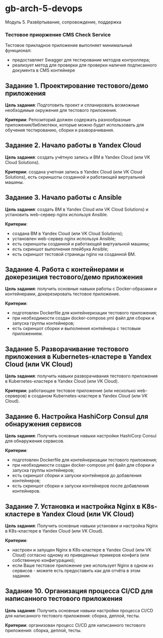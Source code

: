 # gb-arch-5-devops
Модуль 5. Развёртывание, сопровождение, поддержка

### Тестовое приоржение CMS Check Service
Тестовое прикладное приложение выполняет минимальный функционал: 
- предоставляет Swagger для тестирование методов контроллера;
- реализует метод для проверки для проверки наличия подписанного документа в CMS контейнере

## Задание 1. Проектирование тестового/демо приложения
**Цель задания**: Подготовить проект и спланировать возможные необходимые окружения для тестового приложения.

**Критерии**: Репозиторий должен содержать разнообразные приложения/библиотеки, которые можно будет использовать для обучения тестированию, сборки и разворачивания.

## Задание 2. Начало работы в Yandex Cloud
**Цель задания**: создать учётную запись и ВМ в Yandex Cloud (или VK Cloud Solutions).

**Критерии**: создана учетная запись в Yandex Cloud (или VK Cloud Solutions), есть скриншоты созданной и работающей виртуальной машины.

## Задание 3. Начало работы c Ansible
**Цель задания**: создать ВМ в Yandex Cloud или VK Cloud Solutions) и установить web-сервер nginx используя Ansible.

**Критерии**: 
* создана ВМ в Yandex Cloud (или VK Cloud Solutions);
* установлен web-сервер nginx используя Ansible;
* есть скриншоты созданной и работающей виртуальной машины;
* есть скриншот выполнения плейбука Ansible;
* есть скриншот тестовой страницы nginx на созданной ВМ.

## Задание 4. Работа с контейнерами и докерезиция тестового/демо приложения
**Цель задания**: получить основные навыки работы с Docker-образами и контейнерами, докерезировать тестовое приложение.

**Критерии**: 
* подготовлен Dockerfile для контейнеризации тестового приложения;
* при необходимости создан docker-compose.yml файл для сборки и запуска группы контейнеров;
* есть скриншот сборки и выполнения контейнера с тестовым приложением.

## Задание 5. Разворачивание тестового приложения в Kubernetes-кластере в Yandex Cloud (или VK Cloud)
**Цель задания**: получить навыки разворачивания тестового приложения в Kubernetes-кластере в Yandex Cloud (или VK Cloud).

**Критерии**: работающее тестовое приложение (или несколько web-серверов) в созданом Kubernetes-кластере в Yandex Cloud (или VK Cloud).

## Задание 6. Настройка HashiCorp Consul для обнаружения сервисов
**Цель задания**: Получить основные навыки настройки HashiCorp Consul для обнаружения сервисов.

**Критерии**:
* подготовлен Dockerfile для контейнеризации тестового приложения;
* при необходимости создан docker-compose.yml файл для сборки и запуска группы контейнеров;
* есть скриншот сборки и запуски контейнеров до добавления контейнеров;
* есть скриншот сборки и запуски контейнеров после добавления контейнеров.

## Задание 7. Установка и настройка Nginx в K8s-кластере в Yandex Cloud (или VK Cloud)
**Цель задания**: Получить основные навыки установки и настройка Nginx в K8s-кластере в Yandex Cloud (или VK Cloud).

**Критерии**:
* настроен и запущен Nginx в K8s-кластере в Yandex Cloud (или VK Cloud) согласно одному из приведенных примеров конфига (или собственную конфигурацию);
* если Ваше тестовое приложение уже использует Nginx в одном из сервисов - можете есть предоставить как для отчёта в этом задании.

## Задание 10. Организация процесса CI/CD для написанного тестового приложения
**Цель задания**: Получить основные навыки настройки процесса CI/CD для написанного тестового приложения: сборка, деплой, тесты.

**Критерии**: организован процесс CI/CD для написанного тестового приложения: сборка, деплой, тесты.
